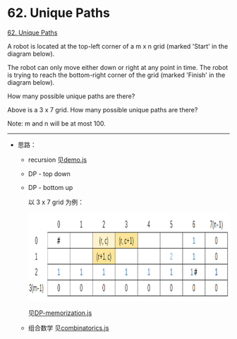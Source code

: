 # 62. Unique Paths

[62. Unique Paths](https://leetcode.com/problems/unique-paths/)

A robot is located at the top-left corner of a m x n grid (marked &#39;Start&#39; in the diagram below).

The robot can only move either down or right at any point in time. The robot is trying to reach the bottom-right corner of the grid (marked &#39;Finish&#39; in the diagram below).

How many possible unique paths are there?

Above is a 3 x 7 grid. How many possible unique paths are there?

Note: m and n will be at most 100.

***

* 思路：
    + recursion 见[demo.js](https://github.com/cardaminexhz/cardaminexhz.github.io/blob/master/practiceDemo/algorithms/leetcode/62-Unique%20Paths/demo.js)
    + DP - top down
    + DP - bottom up
        
        以 3 x 7 grid 为例：
           
        <img src="DP-bottom-up.png" width="1100px" height="200px">
        
        见[DP-memorization.js](https://github.com/cardaminexhz/cardaminexhz.github.io/blob/master/practiceDemo/algorithms/leetcode/62-Unique%20Paths/DP-memorization.js)
    + 组合数学
        见[combinatorics.js](https://github.com/cardaminexhz/cardaminexhz.github.io/blob/master/practiceDemo/algorithms/leetcode/62-Unique%20Paths/combinatorics.js)
    
    